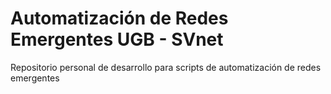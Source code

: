 # Automatización de Redes Emergentes UGB - SVnet
Repositorio personal de desarrollo para scripts de automatización de redes emergentes